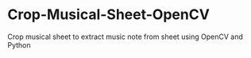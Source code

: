 # Crop-Musical-Sheet-OpenCV
 Crop musical sheet to extract music note from sheet using OpenCV and Python
